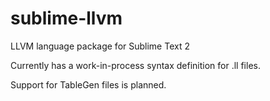 sublime-llvm
============

LLVM language package for Sublime Text 2

Currently has a work-in-process syntax definition for .ll files.

Support for TableGen files is planned.
